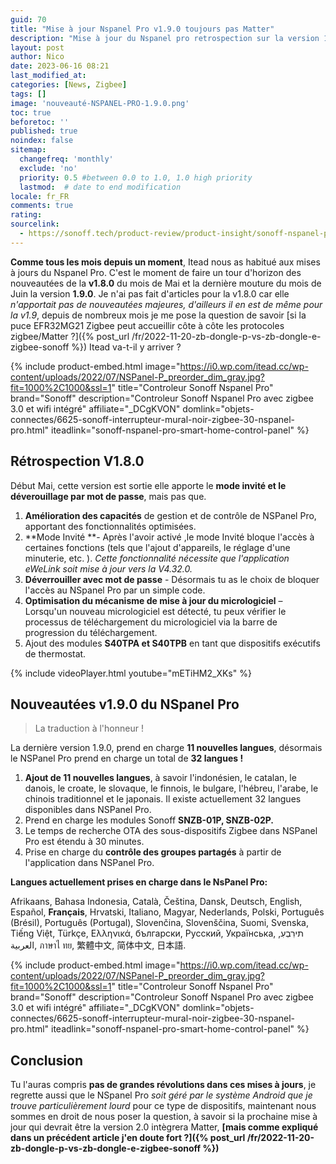 ```yaml
---
guid: 70
title: "Mise à jour Nspanel Pro v1.9.0 toujours pas Matter"
description: "Mise à jour du Nspanel pro retrospection sur la version 1.8 et nouveauté de la 1.9, itead n'a toujours pas intégré Matter, Est-ce possible ? La version 2.0 sera-t-elle livrée avec la compatibilité zigbee/matter"
layout: post
author: Nico
date: 2023-06-16 08:21
last_modified_at: 
categories: [News, Zigbee]
tags: []
image: 'nouveauté-NSPANEL-PRO-1.9.0.png'
toc: true
beforetoc: ''
published: true
noindex: false
sitemap:
  changefreq: 'monthly'
  exclude: 'no'
  priority: 0.5 #between 0.0 to 1.0, 1.0 high priority
  lastmod:  # date to end modification
locale: fr_FR
comments: true
rating:  
sourcelink:
  - https://sonoff.tech/product-review/product-insight/sonoff-nspanel-pro-version-update-information-and-faq/
---
```


**Comme tous les mois depuis un moment**, Itead nous as habitué aux mises à jours du Nspanel Pro. C'est le moment de faire un tour d'horizon des nouveautées de la **v1.8.0** du mois de Mai et la dernière mouture du mois de Juin la version **1.9.0**. Je n'ai pas fait d'articles pour la v1.8.0 car elle *n'apportait pas de nouveautées majeures, d'ailleurs il en est de même pour la v1.9*, depuis de nombreux mois je me pose la question de savoir [si la puce EFR32MG21 Zigbee peut accueillir côte à côte les protocoles zigbee/Matter ?]({% post_url /fr/2022-11-20-zb-dongle-p-vs-zb-dongle-e-zigbee-sonoff %}) Itead va-t-il y arriver ?

{% include product-embed.html image="https://i0.wp.com/itead.cc/wp-content/uploads/2022/07/NSPanel-P_preorder_dim_gray.jpg?fit=1000%2C1000&ssl=1" title="Controleur Sonoff Nspanel Pro" brand="Sonoff" description="Controleur Sonoff Nspanel Pro avec zigbee 3.0 et wifi intégré" affiliate="_DCgKVON" domlink="objets-connectes/6625-sonoff-interrupteur-mural-noir-zigbee-30-nspanel-pro.html" iteadlink="sonoff-nspanel-pro-smart-home-control-panel" %}

## Rétrospection V1.8.0

Début Mai, cette version est sortie elle apporte le **mode invité et le déverouillage par mot de passe**, mais pas que.

1. **Amélioration des capacités** de gestion et de contrôle de NSPanel Pro, apportant des fonctionnalités optimisées. 
2. **Mode Invité **- Après l'avoir activé ,le mode Invité bloque l'accès à certaines fonctions (tels que l'ajout d'appareils, le réglage d'une minuterie, etc. ). *Cette fonctionnalité nécessite que l'application eWeLink soit mise à jour vers la V4.32.0.*
3. **Déverrouiller avec mot de passe** - Désormais tu as le choix de bloquer l'accès au NSpanel Pro par un simple code.
4. **Optimisation du mécanisme de mise à jour du micrologiciel** – Lorsqu'un nouveau micrologiciel est détecté, tu peux vérifier le processus de téléchargement du micrologiciel via la barre de progression du téléchargement.
5. Ajout des modules **S40TPA et S40TPB** en tant que dispositifs exécutifs de thermostat.

{% include videoPlayer.html youtube="mETiHM2_XKs" %}

## Nouveautées v1.9.0 du NSpanel Pro

> La traduction à l'honneur !

La dernière version 1.9.0, prend en charge **11 nouvelles langues**, désormais le NSPanel Pro prend en charge un total de **32 langues !**

1. **Ajout de 11 nouvelles langues**, à savoir l'indonésien, le catalan, le danois, le croate, le slovaque, le finnois, le bulgare, l'hébreu, l'arabe, le chinois traditionnel et le japonais. Il existe actuellement 32 langues disponibles dans NSPanel Pro.
2. Prend en charge les modules Sonoff **SNZB-01P, SNZB-02P.**
3. Le temps de recherche OTA des sous-dispositifs Zigbee dans NSPanel Pro est étendu à 30 minutes.
4. Prise en charge du **contrôle des groupes partagés** à partir de l'application dans NSPanel Pro.

**Langues actuellement prises en charge dans le NsPanel Pro:**

Afrikaans, Bahasa Indonesia, Català, Čeština, Dansk, Deutsch, English, Español, **Français**, Hrvatski, Italiano, Magyar, Nederlands, Polski, Português (Brésil), Português (Portugal), Slovenčina, Slovenščina, Suomi, Svenska, Tiếng Việt, Türkçe, Ελληνικά, български, Русский, Українська, תירִבְעִ, العربية, ภาษาไ ทย, 繁體中文, 简体中文, 日本語.

{% include product-embed.html image="https://i0.wp.com/itead.cc/wp-content/uploads/2022/07/NSPanel-P_preorder_dim_gray.jpg?fit=1000%2C1000&ssl=1" title="Controleur Sonoff Nspanel Pro" brand="Sonoff" description="Controleur Sonoff Nspanel Pro avec zigbee 3.0 et wifi intégré" affiliate="_DCgKVON" domlink="objets-connectes/6625-sonoff-interrupteur-mural-noir-zigbee-30-nspanel-pro.html" iteadlink="sonoff-nspanel-pro-smart-home-control-panel" %}

## Conclusion

Tu l'auras compris **pas de grandes révolutions dans ces mises à jours**, je regrette aussi que le NSpanel Pro *soit géré par le système Android que je trouve particulièrement lourd* pour ce type de dispositifs, maintenant nous sommes en droit de nous poser la question, à savoir si la prochaine mise à jour qui devrait être la version 2.0 intègrera Matter, **[mais comme expliqué dans un précédent article j'en doute fort ?]({% post_url /fr/2022-11-20-zb-dongle-p-vs-zb-dongle-e-zigbee-sonoff %})**
